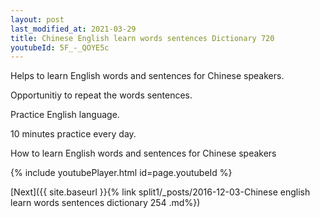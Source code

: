```yaml
---
layout: post
last_modified_at: 2021-03-29
title: Chinese English learn words sentences Dictionary 720 
youtubeId: 5F_-_QOYE5c
---
```

 
 
Helps to learn English words and sentences for Chinese speakers.

Opportunitiy to repeat the words sentences. 

Practice English language. 
 
10 minutes practice every day. 
 
How to learn English words and sentences for Chinese speakers 
 
{% include youtubePlayer.html id=page.youtubeId %}
 
 
[Next]({{ site.baseurl }}{% link  split1/_posts/2016-12-03-Chinese english learn words sentences dictionary 254 .md%})
 
